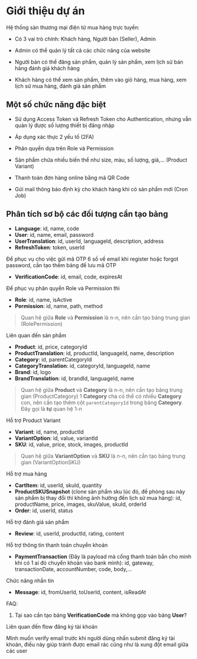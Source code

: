 # Giới thiệu dự án

Hệ thống sàn thương mại điện tử mua hàng trực tuyến:

- Có 3 vai trò chính: Khách hàng, Người bán (Seller), Admin

- Admin có thể quản lý tất cả các chức năng của website

- Người bán có thể đăng sản phẩm, quản lý sản phẩm, xem lịch sử bán hàng đánh giá khách hàng

- Khách hàng có thể xem sản phẩm, thêm vào giỏ hàng, mua hàng, xem lịch sử mua hàng, đánh giá sản phẩm

## Một số chức năng đặc biệt

- Sử dụng Access Token và Refresh Token cho Authentication, nhưng vẫn quản lý được số lượng thiết bị đăng nhập

- Áp dụng xác thực 2 yếu tố (2FA)

- Phân quyền dựa trên Role và Permission

- Sản phẩm chứa nhiều biến thể như size, màu, số lượng, giá,... (Product Variant)

- Thanh toán đơn hàng online bằng mã QR Code

- Gửi mail thông báo định kỳ cho khách hàng khi có sản phẩm mới (Cron Job)

## Phân tích sơ bộ các đối tượng cần tạo bảng

- **Language**: id, name, code
- **User**: id, name, email, password
- **UserTranslation**: id, userId, languageId, description, address
- **RefreshToken**: token, userId

Để phục vụ cho việc gửi mã OTP 6 số về email khi register hoặc forgot password, cần tạo thêm bảng để lưu mã OTP

- **VerificationCode**: id, email, code, expiresAt

Để phục vụ phân quyền Role và Permission thì

- **Role**: id, name, isActive
- **Permission**: id, name, path, method

> Quan hệ giữa **Role** và **Permission** là n-n, nên cần tạo bảng trung gian (RolePermission)

Liên quan đến sản phẩm

- **Product**: id, price, categoryId
- **ProductTranslation**: id, productId, languageId, name, description
- **Category**: id, parentCategoryId
- **CategoryTranslation**: id, categoryId, languageId, name
- **Brand**: id, logo
- **BrandTranslation**: id, brandId, languageId, name

> Quan hệ giữa **Product** và **Category** là n-n, nên cần tạo bảng trung gian (ProductCategory)
> 1 **Category** cha có thể có nhiều **Category** con, nên cần tạo thêm cột `parentCategoryId` trong bảng **Category**. Đây gọi là **tự** quan hệ 1-n

Hỗ trợ Product Variant

- **Variant**: id, name, productId
- **VariantOption**: id, value, variantId
- **SKU**: id, value, price, stock, images, productId

> Quan hệ giữa **VariantOption** và **SKU** là n-n, nên cần tạo bảng trung gian (VariantOptionSKU)

Hỗ trợ mua hàng

- **CartItem**: id, userId, skuId, quantity
- **ProductSKUSnapshot** (clone sản phẩm sku lúc đó, đề phòng sau này sản phẩm bị thay đổi thì không ảnh hưởng đến lịch sử mua hàng): id, productName, price, images, skuValue, skuId, orderId
- **Order**: id, userId, status

Hỗ trợ đánh giá sản phẩm

- **Review**: id, userId, productId, rating, content

Hỗ trợ thông tin thanh toán chuyển khoản

- **PaymentTransaction** (Đây là payload mà cổng thanh toán bắn cho mình khi có 1 ai đó chuyển khoản vào bank mình): id, gateway, transactionDate, accountNumber, code, body,...

Chức năng nhắn tin

- **Message**: id, fromUserId, toUserId, content, isReadAt

FAQ:

1. Tại sao cần tạo bảng **VerificationCode** mà không gọp vào bảng **User**?

Liên quan đến flow đăng ký tài khoản

Mình muốn verify email trước khi người dùng nhấn submit đăng ký tài khoản, điều này giúp tránh được email rác cũng như là xung đột email giữa các user
